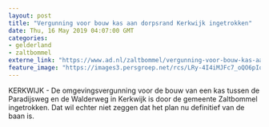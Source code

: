 ```yaml
---
layout: post
title: "Vergunning voor bouw kas aan dorpsrand Kerkwijk ingetrokken"
date: Thu, 16 May 2019 04:07:00 GMT
categories: 
- gelderland 
- zaltbommel 
externe_link: "https://www.ad.nl/zaltbommel/vergunning-voor-bouw-kas-aan-dorpsrand-kerkwijk-ingetrokken~a97757c3/"
feature_image: "https://images3.persgroep.net/rcs/LRy-4I4iMJFc7_oQO6pIqyZMgkg/diocontent/148439405/_fitwidth/400/?appId=21791a8992982cd8da851550a453bd7f&quality=0.7"
---
```


KERKWIJK - De omgevingsvergunning voor de bouw van een kas tussen de Paradijsweg en de Walderweg in Kerkwijk is door de gemeente Zaltbommel ingetrokken. Dat wil echter niet zeggen dat het plan nu definitief van de baan is.
